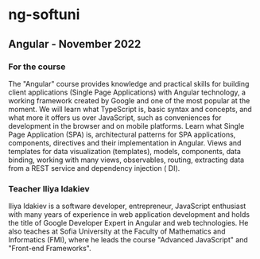 # ng-softuni

## Angular - November 2022
### For the course
The "Angular" course provides knowledge and practical skills for building client applications (Single Page Applications) with Angular technology, a working framework created by Google and one of the most popular at the moment. We will learn what TypeScript is, basic syntax and concepts, and what more it offers us over JavaScript, such as conveniences for development in the browser and on mobile platforms. Learn what Single Page Application (SPA) is, architectural patterns for SPA applications, components, directives and their implementation in Angular. Views and templates for data visualization (templates), models, components, data binding, working with many views, observables, routing, extracting data from a REST service and dependency injection ( DI).

### Teacher Iliya Idakiev
Iliya Idakiev is a software developer, entrepreneur, JavaScript enthusiast with many years of experience in web application development and holds the title of Google Developer Expert in Angular and web technologies. He also teaches at Sofia University at the Faculty of Mathematics and Informatics (FMI), where he leads the course "Advanced JavaScript" and "Front-end Frameworks".
